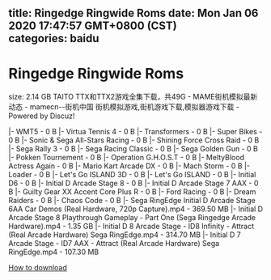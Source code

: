 
title: Ringedge Ringwide Roms
date: Mon Jan 06 2020 17:47:57 GMT+0800 (CST)    
categories: baidu
---

# Ringedge Ringwide Roms
size: 2.14 GB
 TAITO TTX和TTX2游戏全集下载，共49G - MAME街机模拟最新动态 - mamecn--街机中国 街机模拟游戏,街机游戏下载,模拟器游戏下载 - Powered by Discuz!
 
|- WMT5 - 0 B
|- Virtua Tennis 4 - 0 B
|- Transformers - 0 B
|- Super Bikes - 0 B
|- Sonic & Sega All-Stars Racing - 0 B
|- Shining Force Cross Raid - 0 B
|- Sega Rally 3 - 0 B
|- Sega Racing Classic - 0 B
|- Sega Golden Gun - 0 B
|- Pokken Tournement - 0 B
|- Operation G.H.O.S.T - 0 B
|- MeltyBlood Actress Again - 0 B
|- Mario Kart Arcade DX - 0 B
|- Mach Storm - 0 B
|- Loader - 0 B
|- Let's Go ISLAND 3D - 0 B
|- Let's Go ISLAND - 0 B
|- Initial D6 - 0 B
|- Initial D Arcade Stage 8 - 0 B
|- Initial D Arcade Stage 7 AAX - 0 B
|- Guilty Gear XX Accent Core Plus R - 0 B
|- Ford Racing - 0 B
|- Dream Raiders - 0 B
|- Chaos Code - 0 B
|- Sega RingEdge Initial D Arcade Stage 6AA Car Demos (Real Hardware, 720p Capture).mp4 - 369.50 MB
|- Initial D Arcade Stage 8 Playthrough Gameplay - Part One (Sega Ringedge Arcade Hardware).mp4 - 1.35 GB
|- Initial D 8 Arcade Stage - ID8 Infinity - Attract (Real Arcade Hardware) Sega RingEdge.mp4 - 314.70 MB
|- Initial D 7 Arcade Stage - ID7 AAX - Attract (Real Arcade Hardware) Sega RingEdge.mp4 - 107.30 MB

[How to download](https://bpcam.bemobtrk.com/go/2ceec3aa-1ca2-46d6-b9ff-aaa5c184517c?jno=2802)